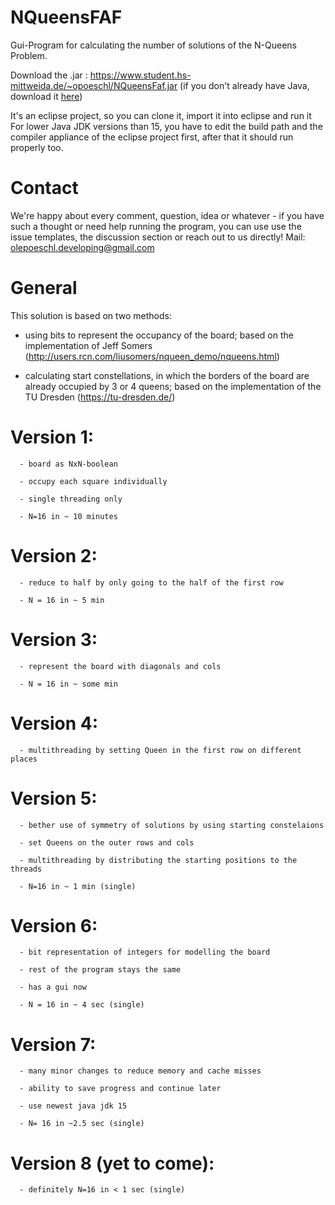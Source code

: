 # NQueensFAF
Gui-Program for calculating the number of solutions of the N-Queens Problem.

Download the .jar :     https://www.student.hs-mittweida.de/~opoeschl/NQueensFaf.jar
(if you don't already have Java, download it <a href="https://www.java.com/en/download/manual.jsp">here</a>)

It's an eclipse project, so you can clone it, import it into eclipse and run it
For lower Java JDK versions than 15, you have to edit the build path and the compiler appliance of the eclipse project first, after that it should run properly too.

# Contact
We're happy about every comment, question, idea or whatever - if you have such a thought or need help running the program, you can use use the issue templates, the discussion section or reach out to us directly!
Mail: olepoeschl.developing@gmail.com


# General
This solution is based on two methods:

- using bits to represent the occupancy of the board; based on the implementation of Jeff Somers (http://users.rcn.com/liusomers/nqueen_demo/nqueens.html)
      
- calculating start constellations, in which the borders of the board are already occupied by 3 or 4 queens; based on the implementation of the TU Dresden (https://tu-dresden.de/)

# Version 1: 
      - board as NxN-boolean
      
      - occupy each square individually
      
      - single threading only
      
      - N=16 in ~ 10 minutes
      
      
# Version 2:
      - reduce to half by only going to the half of the first row
      
      - N = 16 in ~ 5 min
      
# Version 3:
      - represent the board with diagonals and cols 
      
      - N = 16 in ~ some min
      
# Version 4:
      - multithreading by setting Queen in the first row on different places
      
# Version 5:
      - bether use of symmetry of solutions by using starting constelaions
      
      - set Queens on the outer rows and cols
      
      - multithreading by distributing the starting positions to the threads
      
      - N=16 in ~ 1 min (single)
      
# Version 6:
      - bit representation of integers for modelling the board
      
      - rest of the program stays the same
      
      - has a gui now
      
      - N = 16 in ~ 4 sec (single)
      
# Version 7:
      - many minor changes to reduce memory and cache misses
      
      - ability to save progress and continue later
      
      - use newest java jdk 15
      
      - N= 16 in ~2.5 sec (single)
      
# Version 8 (yet to come):
      - definitely N=16 in < 1 sec (single)
      
      
      
      
      
      
      
      
      
      
      
     
      
      
      
      
